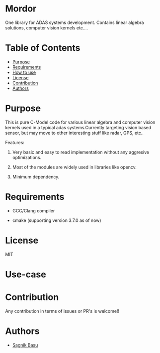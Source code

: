 # Mordor

One library for ADAS systems development. Contains linear algebra solutions, computer vision kernels etc....

# Table of Contents
   * [Purpose](#purpose)
   * [Requirements](#requirements)
   * [How to use](#how-to-use)
   * [License](#license)
   * [Contribution](#contribution)
   * [Authors](#authors)


# Purpose

This is pure C-Model code for various linear algebra and computer vision kernels used in a typical adas systems.Currently targeting vision based sensor, but may move to 
other interesting stuff like radar, GPS, etc..

Features:

1. Very basic and easy to read implementation without any aggresive optimizations.

2. Most of the modules are widely used in libraries like opencv.

3. Minimum dependency.

# Requirements

- GCC/Clang compiler

- cmake (supporting version 3.7.0 as of now)


# License 

MIT

# Use-case


# Contribution

Any contribution in terms of issues or PR's is welcome!!


# Authors

- [Sagnik Basu](https://github.com/sagniknitr/)